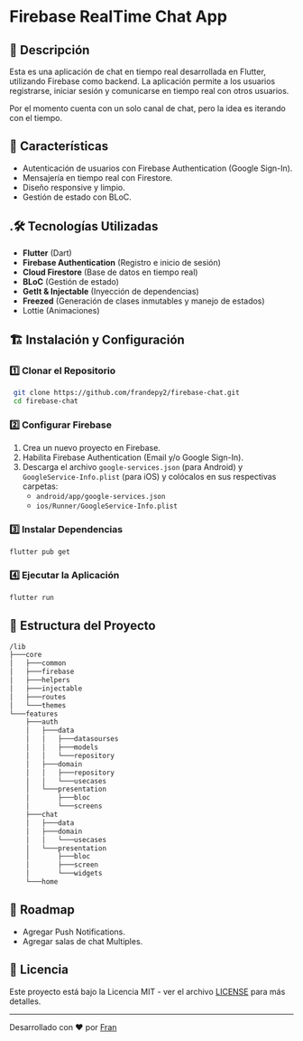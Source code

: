# Firebase RealTime Chat App

## 📌 Descripción

Esta es una aplicación de chat en tiempo real desarrollada en Flutter, utilizando Firebase como backend. La aplicación permite a los usuarios registrarse, iniciar sesión y comunicarse en tiempo real con otros usuarios.

Por el momento cuenta con un solo canal de chat, pero la idea es iterando con el tiempo.

## 🚀 Características

- Autenticación de usuarios con Firebase Authentication (Google Sign-In).
- Mensajería en tiempo real con Firestore.
- Diseño responsive y limpio.
- Gestión de estado con BLoC.

## .🛠️ Tecnologías Utilizadas

- **Flutter** (Dart)
- **Firebase Authentication** (Registro e inicio de sesión)
- **Cloud Firestore** (Base de datos en tiempo real)
- **BLoC** (Gestión de estado)
- **GetIt & Injectable** (Inyección de dependencias)
- **Freezed** (Generación de clases inmutables y manejo de estados)
- Lottie (Animaciones)

## 🏗️ Instalación y Configuración

### 1️⃣ Clonar el Repositorio

```sh
 git clone https://github.com/frandepy2/firebase-chat.git
 cd firebase-chat
```

### 2️⃣ Configurar Firebase

1. Crea un nuevo proyecto en Firebase.
2. Habilita Firebase Authentication (Email y/o Google Sign-In).
3. Descarga el archivo `google-services.json` (para Android) y `GoogleService-Info.plist` (para iOS) y colócalos en sus respectivas carpetas:
   - `android/app/google-services.json`
   - `ios/Runner/GoogleService-Info.plist`

### 3️⃣ Instalar Dependencias

```sh
flutter pub get
```

### 4️⃣ Ejecutar la Aplicación

```sh
flutter run
```

## 📂 Estructura del Proyecto

```sh
/lib
├───core
│   ├───common
│   ├───firebase
│   ├───helpers
│   ├───injectable
│   ├───routes
│   └───themes
└───features
    ├───auth
    │   ├───data
    │   │   ├───datasourses
    │   │   ├───models
    │   │   └───repository
    │   ├───domain
    │   │   ├───repository
    │   │   └───usecases
    │   └───presentation
    │       ├───bloc
    │       └───screens
    ├───chat
    │   ├───data
    │   ├───domain
    │   │   └───usecases
    │   └───presentation
    │       ├───bloc
    │       ├───screen
    │       └───widgets
    └───home
```

## 📝 Roadmap

- Agregar Push Notifications.
- Agregar salas de chat Multiples.

## 📄 Licencia

Este proyecto está bajo la Licencia MIT - ver el archivo [LICENSE](LICENSE) para más detalles.

---

Desarrollado con ❤️ por [Fran](https://github.com/tu-usuario)

